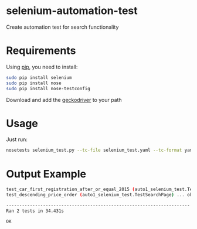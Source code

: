# selenium-automation-test
Create automation test for search functionality

# Requirements
Using [pip](https://pip.pypa.io/en/stable/installing/), you need to install:
```bash
sudo pip install selenium
sudo pip install nose
sudo pip install nose-testconfig
```
Download and add the [geckodriver](https://github.com/mozilla/geckodriver/releases) to your path

# Usage
Just run:

```bash
nosetests selenium_test.py --tc-file selenium_test.yaml --tc-format yaml  -v
```

# Output Example

```bash
test_car_first_registration_after_or_equal_2015 (auto1_selenium_test.TestSearchPage) ... ok
test_descending_price_order (auto1_selenium_test.TestSearchPage) ... ok

----------------------------------------------------------------------
Ran 2 tests in 34.431s

OK
```
